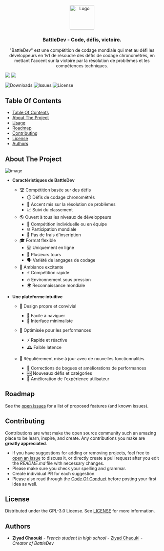 <br/>
<p align="center">
  <a href="https://github.com/BattleDev/BattleDev">
    <img src="https://github.com/cha0uki/BattleDev" alt="Logo" width="80" height="80">
  </a>

  <h3 align="center">BattleDev - Code, défis, victoire.</h3>

  <p align="center">
    "BattleDev" est une compétition de codage mondiale  qui met au défi les développeurs en 1v1 de résoudre des défis de codage chronométrés, en mettant l'accent sur la victoire par la résolution de problèmes et les compétences techniques.
    <br/>
</p>

[![](https://img.shields.io/badge/Discord-Rejoindre-5865F2?style=flat&logo=discord&logoColor=white)](https://discord.gg/vFmCwSzvp)
[![](https://img.shields.io/badge/Instagram-E4405F?style=flat&logo=instagram&logoColor=white)](https://www.instagram.com/cha0uk1/)

![Downloads](https://img.shields.io/github/gist/stars/BattleDev?style=social)  ![Issues](https://img.shields.io/github/issues/PapillonApp/Papillon) ![License](https://img.shields.io/github/license/PapillonApp/Papillon) 

## Table Of Contents

- [Table Of Contents](#table-of-contents)
- [About The Project](#about-the-project)
- [Usage](#usage)
- [Roadmap](#roadmap)
- [Contributing](#contributing)
- [License](#license)
- [Authors](#authors)


## About The Project

![image](https://user-images.githubusercontent.com/32978709/224423590-28a7ee54-3f69-4d34-8cbb-8a5f268a025e.png)

* **Caractéristiques de BattleDev**
    - 🏆 Compétition basée sur des défis
        + ⏱️ Défis de codage chronométrés
        + 🧩 Accent mis sur la résolution de problèmes
        + 📈 Suivi du classement
    - 🌎 Ouvert à tous les niveaux de développeurs
        + 👥 Compétition individuelle ou en équipe
        + 🌐 Participation mondiale
        + 💸 Pas de frais d'inscription
    - 🎓 Format flexible
        + 💻 Uniquement en ligne
        + 🔄 Plusieurs tours
        + 🗣️ Variété de langages de codage
     - 🎉 Ambiance excitante
        + ⚡ Compétition rapide
        + 🔥 Environnement sous pression
        + 🌍 Reconnaissance mondiale

* **Une plateforme intuitive**
    - 🎨 Design propre et convivial
        + 🧭 Facile à naviguer
        + 🚀 Interface minimaliste
    - 🚀 Optimisée pour les performances
         + ⚡ Rapide et réactive
         + 🕰️ Faible latence

    - 🚀 Régulièrement mise à jour avec de nouvelles fonctionnalités

       + 🐞 Corrections de bogues et améliorations de performances
       + 🆕 Nouveaux défis et catégories
       + 🚀 Amélioration de l'expérience utilisateur



## Roadmap

See the [open issues](https://github.com/BattleDev/BattleDev/issues) for a list of proposed features (and known issues).

## Contributing

Contributions are what make the open source community such an amazing place to be learn, inspire, and create. Any contributions you make are **greatly appreciated**.
* If you have suggestions for adding or removing projects, feel free to [open an issue](https://github.com/PapillonApp/Papillon/issues/new) to discuss it, or directly create a pull request after you edit the *README.md* file with necessary changes.
* Please make sure you check your spelling and grammar.
* Create individual PR for each suggestion.
* Please also read through the [Code Of Conduct](https://github.com/PapillonApp/BattleDev/blob/main/CODE_OF_CONDUCT.md) before posting your first idea as well.


## License

Distributed under the GPL-3.0 License. See [LICENSE](https://github.com/PapillonApp/Papillon/blob/main/LICENSE.md) for more information.

## Authors

* **Ziyad Chaouki** - *French student in high school* - [Ziyad Chaouki](https://github.com/cha0uk1/) - *Creator of BattleDev*

